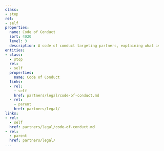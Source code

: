 ```yaml
---
class:
- stop
rel:
- self
properties:
  name: Code of Conduct
  sort: 4020
  level: 3
  description: A code of conduct targeting partners, explaining what is expected.
entities:
- class:
  - stop
  rel:
  - self
  properties:
    name: Code of Conduct
  links:
  - rel:
    - self
    href: partners/legal/code-of-conduct.md
  - rel:
    - parent
    href: partners/legal/
links:
- rel:
  - self
  href: partners/legal/code-of-conduct.md
- rel:
  - parent
  href: partners/legal/
...
```

